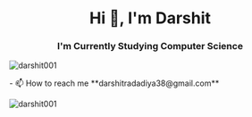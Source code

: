 <h1 align="center">Hi 👋, I'm Darshit</h1>
<h3 align="center">I'm Currently Studying Computer Science</h3>
<p align="left"> <img src="https://komarev.com/ghpvc/?username=darshit001&label=Profile%20views&color=0e75b6&style=flat" alt="darshit001" /> </p>
- 📫 How to reach me **darshitradadiya38@gmail.com**
<p><img align="center" style="left-margin:100" src="https://github-readme-streak-stats.herokuapp.com/?user=darshit001&" alt="darshit001" /></p>
